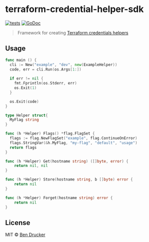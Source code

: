 # terraform-credential-helper-sdk 
[![tests](https://github.com/bendrucker/terraform-credential-helper-sdk/workflows/tests/badge.svg?branch=master)](https://github.com/bendrucker/terraform-credential-helper-sdk/actions?query=workflow%3Atests)
[![GoDoc](https://godoc.org/github.com/bendrucker/terraform-credential-helper-sdk?status.svg)](https://godoc.org/github.com/bendrucker/terraform-credential-helper-sdk)

> Framework for creating [Terraform credentials helpers](https://www.terraform.io/docs/commands/cli-config.html#credentials-helpers)

## Usage

```go
func main () {
  cli := New("example", "dev", new(ExampleHelper))
  code, err = cli.Run(os.Args[1:])
  
  if err != nil {
    fmt.Fprintln(os.Stderr, err)
    os.Exit(1)
  }

  os.Exit(code)
}

type Helper struct{
  MyFlag string
}

func (h *Helper) Flags() *flag.FlagSet {
  flags := flag.NewFlagSet("example", flag.ContinueOnError)
  flags.StringVar(&h.MyFlag, "my-flag", "default", "usage")
  return flags
}

func (h *Helper) Get(hostname string) ([]byte, error) {
	return nil, nil
}

func (h *Helper) Store(hostname string, b []byte) error {
	return nil
}

func (h *Helper) Forget(hostname string) error {
	return nil
}
```

## License

MIT © [Ben Drucker](http://bendrucker.me)
